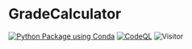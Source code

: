 # GradeCalculator
[![Python Package using Conda](https://github.com/Masrik-Dahir/GradeCalculator/actions/workflows/python-package-conda.yml/badge.svg)](https://github.com/Masrik-Dahir/GradeCalculator/actions/workflows/python-package-conda.yml) [![CodeQL](https://github.com/Masrik-Dahir/GradeCalculator/actions/workflows/codeql-analysis.yml/badge.svg)](https://github.com/Masrik-Dahir/GradeCalculator/actions/workflows/codeql-analysis.yml) 
![Visitor](https://visitor-badge.laobi.icu/badge?page_id=Masrik-Dahir.repoName)
